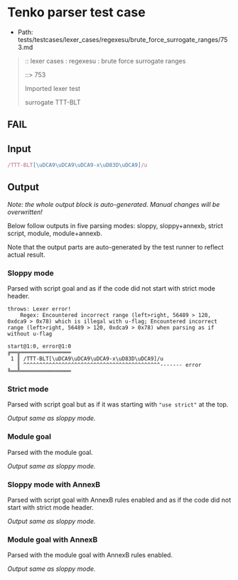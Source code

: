 # Tenko parser test case

- Path: tests/testcases/lexer_cases/regexesu/brute_force_surrogate_ranges/753.md

> :: lexer cases : regexesu : brute force surrogate ranges
>
> ::> 753
>
> Imported lexer test
>
> surrogate TTT-BLT

## FAIL

## Input

`````js
/TTT-BLT[\uDCA9\uDCA9\uDCA9-x\uD83D\uDCA9]/u
`````

## Output

_Note: the whole output block is auto-generated. Manual changes will be overwritten!_

Below follow outputs in five parsing modes: sloppy, sloppy+annexb, strict script, module, module+annexb.

Note that the output parts are auto-generated by the test runner to reflect actual result.

### Sloppy mode

Parsed with script goal and as if the code did not start with strict mode header.

`````
throws: Lexer error!
    Regex: Encountered incorrect range (left>right, 56489 > 120, 0xdca9 > 0x78) which is illegal with u-flag; Encountered incorrect range (left>right, 56489 > 120, 0xdca9 > 0x78) when parsing as if without u-flag

start@1:0, error@1:0
╔══╦════════════════
 1 ║ /TTT-BLT[\uDCA9\uDCA9\uDCA9-x\uD83D\uDCA9]/u
   ║ ^^^^^^^^^^^^^^^^^^^^^^^^^^^^^^^^^^^^^^^^^^^------- error
╚══╩════════════════

`````

### Strict mode

Parsed with script goal but as if it was starting with `"use strict"` at the top.

_Output same as sloppy mode._

### Module goal

Parsed with the module goal.

_Output same as sloppy mode._

### Sloppy mode with AnnexB

Parsed with script goal with AnnexB rules enabled and as if the code did not start with strict mode header.

_Output same as sloppy mode._

### Module goal with AnnexB

Parsed with the module goal with AnnexB rules enabled.

_Output same as sloppy mode._
